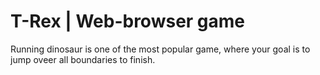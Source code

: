 # T-Rex | Web-browser game
Running dinosaur is one of the most popular game, where your goal is to jump oveer all boundaries to finish.
